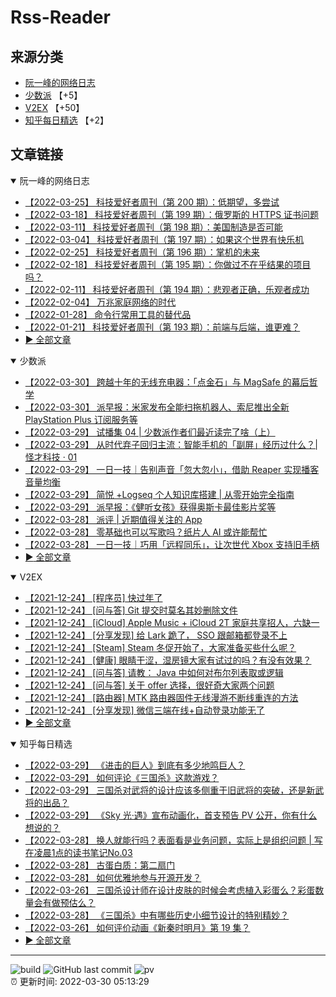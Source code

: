 # Rss-Reader

## 来源分类

* [阮一峰的网络日志](#阮一峰的网络日志)
* [少数派](#少数派) 【+5】
* [V2EX](#V2EX) 【+50】
* [知乎每日精选](#知乎每日精选) 【+2】

## 文章链接

<details open>
    <summary id="阮一峰的网络日志">
     阮一峰的网络日志
    </summary>


* [【2022-03-25】 科技爱好者周刊（第 200 期）：低期望，多尝试](http://www.ruanyifeng.com/blog/2022/03/weekly-issue-200.html)
* [【2022-03-18】 科技爱好者周刊（第 199 期）：俄罗斯的 HTTPS 证书问题](http://www.ruanyifeng.com/blog/2022/03/weekly-issue-199.html)
* [【2022-03-11】 科技爱好者周刊（第 198 期）：美国制造是否可能](http://www.ruanyifeng.com/blog/2022/03/weekly-issue-198.html)
* [【2022-03-04】 科技爱好者周刊（第 197 期）：如果这个世界有快乐机](http://www.ruanyifeng.com/blog/2022/03/weekly-issue-197.html)
* [【2022-02-25】 科技爱好者周刊（第 196 期）：掌机的未来](http://www.ruanyifeng.com/blog/2022/02/weekly-issue-196.html)
* [【2022-02-18】 科技爱好者周刊（第 195 期）：你做过不在乎结果的项目吗？](http://www.ruanyifeng.com/blog/2022/02/weekly-issue-195.html)
* [【2022-02-11】 科技爱好者周刊（第 194 期）：悲观者正确，乐观者成功](http://www.ruanyifeng.com/blog/2022/02/weekly-issue-194.html)
* [【2022-02-04】 万兆家庭网络的时代](http://www.ruanyifeng.com/blog/2022/02/10g-ethernet.html)
* [【2022-01-28】 命令行常用工具的替代品](http://www.ruanyifeng.com/blog/2022/01/cli-alternative-tools.html)
* [【2022-01-21】 科技爱好者周刊（第 193 期）：前端与后端，谁更难？](http://www.ruanyifeng.com/blog/2022/01/weekly-issue-193.html)
* [:arrow_forward: 全部文章](data/阮一峰的网络日志.md)
</details>

<details open>
    <summary id="少数派">
     少数派
    </summary>


* [【2022-03-30】 跨越十年的无线充电器：「点金石」与 MagSafe 的幕后哲学](https://sspai.com/post/72370)
* [【2022-03-30】 派早报：米家发布全能扫拖机器人、索尼推出全新 PlayStation Plus 订阅服务等](https://sspai.com/post/72369)
* [【2022-03-29】 试播集 04 | 少数派作者们最近读完了啥（上）](https://sspai.com/post/72335)
* [【2022-03-29】 从时代弃子回归主流：智能手机的「副屏」经历过什么？| 怪才科技 · 01](https://sspai.com/post/72206)
* [【2022-03-29】 一日一技｜告别声音「忽大忽小」，借助 Reaper 实现播客音量均衡](https://sspai.com/post/72348)
* [【2022-03-29】 简悦 +Logseq 个人知识库搭建 | 从零开始完全指南](https://sspai.com/post/72022)
* [【2022-03-29】 派早报：《健听女孩》获得奥斯卡最佳影片奖等](https://sspai.com/post/72352)
* [【2022-03-28】 派评 | 近期值得关注的 App](https://sspai.com/post/72347)
* [【2022-03-28】 零基础也可以写歌吗？纸片人 AI 或许能帮忙](https://sspai.com/post/72344)
* [【2022-03-28】 一日一技｜巧用「远程同乐」，让次世代 Xbox 支持旧手柄](https://sspai.com/post/72265)
* [:arrow_forward: 全部文章](data/少数派.md)
</details>

<details open>
    <summary id="V2EX">
     V2EX
    </summary>


* [【2021-12-24】 [程序员] 快过年了](https://www.v2ex.com/t/824201)
* [【2021-12-24】 [问与答] Git 提交时莫名其妙删除文件](https://www.v2ex.com/t/824200)
* [【2021-12-24】 [iCloud] Apple Music + iCloud 2T 家庭共享招人，六缺一](https://www.v2ex.com/t/824199)
* [【2021-12-24】 [分享发现] 给 Lark 跪了， SSO 跟邮箱都登录不上](https://www.v2ex.com/t/824198)
* [【2021-12-24】 [Steam] Steam 冬促开始了，大家准备买些什么呢？](https://www.v2ex.com/t/824197)
* [【2021-12-24】 [健康] 眼睛干涩，湿房镜大家有试过的吗？有没有效果？](https://www.v2ex.com/t/824196)
* [【2021-12-24】 [问与答] 请教： Java 中如何对布尔列表取或逻辑](https://www.v2ex.com/t/824194)
* [【2021-12-24】 [问与答] 关于 offer 选择，很好奇大家两个问题](https://www.v2ex.com/t/824192)
* [【2021-12-24】 [路由器] MTK 路由器固件无线漫游不断线重连的方法](https://www.v2ex.com/t/824191)
* [【2021-12-24】 [分享发现] 微信三端在线+自动登录功能无了](https://www.v2ex.com/t/824190)
* [:arrow_forward: 全部文章](data/V2EX.md)
</details>

<details open>
    <summary id="知乎每日精选">
     知乎每日精选
    </summary>


* [【2022-03-29】 《进击的巨人》到底有多少地鸣巨人？](http://www.zhihu.com/question/524277410/answer/2413636802?utm_campaign=rss&utm_medium=rss&utm_source=rss&utm_content=title)
* [【2022-03-29】 如何评论《三国杀》这款游戏？](http://www.zhihu.com/question/284031072/answer/2413504350?utm_campaign=rss&utm_medium=rss&utm_source=rss&utm_content=title)
* [【2022-03-29】 三国杀对武将的设计应该多侧重于旧武将的突破，还是新武将的出品？](http://www.zhihu.com/question/522725234/answer/2411996108?utm_campaign=rss&utm_medium=rss&utm_source=rss&utm_content=title)
* [【2022-03-29】 《Sky 光·遇》宣布动画化，首支预告 PV 公开，你有什么想说的？](http://www.zhihu.com/question/524567704/answer/2412233925?utm_campaign=rss&utm_medium=rss&utm_source=rss&utm_content=title)
* [【2022-03-28】 换人就能行吗？表面看是业务问题，实际上是组织问题 | 写在凌晨1点的读书笔记No.03](http://zhuanlan.zhihu.com/p/489137798?utm_campaign=rss&utm_medium=rss&utm_source=rss&utm_content=title)
* [【2022-03-28】 古蛋白质：第二扇门](http://zhuanlan.zhihu.com/p/488205762?utm_campaign=rss&utm_medium=rss&utm_source=rss&utm_content=title)
* [【2022-03-28】 如何优雅地参与开源开发？](http://zhuanlan.zhihu.com/p/204492805?utm_campaign=rss&utm_medium=rss&utm_source=rss&utm_content=title)
* [【2022-03-26】 三国杀设计师在设计皮肤的时候会考虑植入彩蛋么？彩蛋数量会有做预估么？](http://www.zhihu.com/question/523235885/answer/2407987325?utm_campaign=rss&utm_medium=rss&utm_source=rss&utm_content=title)
* [【2022-03-28】 《三国杀》中有哪些历史小细节设计的特别精妙？](http://www.zhihu.com/question/523235899/answer/2410875769?utm_campaign=rss&utm_medium=rss&utm_source=rss&utm_content=title)
* [【2022-03-26】 如何评价动画《新秦时明月》第 19 集？](http://www.zhihu.com/question/524206401/answer/2408090381?utm_campaign=rss&utm_medium=rss&utm_source=rss&utm_content=title)
* [:arrow_forward: 全部文章](data/知乎每日精选.md)
</details>


---

![build](https://github.com/LikaiLee/rss-reader/workflows/rss%20reader/badge.svg)
![GitHub last commit](https://img.shields.io/github/last-commit/likailee/rss-reader)
![pv](https://pageview.vercel.app/?github_user=likailee) <br>
:alarm_clock: 更新时间: 2022-03-30 05:13:29